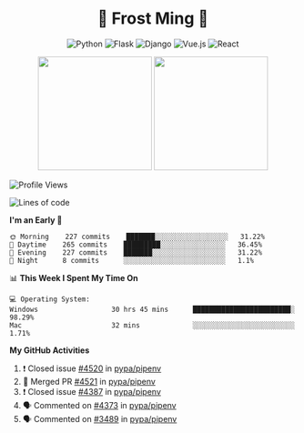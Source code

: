 <h1 align="center">🦄 Frost Ming 🐍</h1>

<div align="center">

![Python](https://img.shields.io/badge/-Python-%233776ab?logo=python&style=for-the-badge&logoColor=white)
![Flask](https://img.shields.io/badge/-Flask-%23eeeeee?logo=flask&style=for-the-badge&logoColor=black)
![Django](https://img.shields.io/badge/-Django-%23092E20?logo=django&style=for-the-badge&logoColor=white)
![Vue.js](https://img.shields.io/badge/-Vue.js-%234fc08d?logo=vue.js&style=for-the-badge&logoColor=white)
![React](https://img.shields.io/badge/-React-%2357d8fb?logo=react&style=for-the-badge&logoColor=white)

</div>

<p align="center">
  <img height="200" src="https://github-readme-stats.vercel.app/api?username=frostming&show_icons=true&theme=dracula&include_all_commits=true" />
  <img height="200" src="https://github-readme-stats.vercel.app/api/top-langs/?username=frostming&theme=dracula&show_icons=true" />
</p>

<!--START_SECTION:waka-->
![Profile Views](http://img.shields.io/badge/Profile%20Views-105-blue)

![Lines of code](https://img.shields.io/badge/From%20Hello%20World%20I%27ve%20Written-13.9%20million%20lines%20of%20code-blue)

**I'm an Early 🐤** 

```text
🌞 Morning    227 commits    ███████░░░░░░░░░░░░░░░░░░   31.22% 
🌆 Daytime    265 commits    █████████░░░░░░░░░░░░░░░░   36.45% 
🌃 Evening    227 commits    ███████░░░░░░░░░░░░░░░░░░   31.22% 
🌙 Night      8 commits      ░░░░░░░░░░░░░░░░░░░░░░░░░   1.1%

```


📊 **This Week I Spent My Time On** 

```text
💻 Operating System: 
Windows                  30 hrs 45 mins      ████████████████████████░   98.29% 
Mac                      32 mins             ░░░░░░░░░░░░░░░░░░░░░░░░░   1.71%

```


<!--END_SECTION:waka-->

**My GitHub Activities**

<!--START_SECTION:activity-->
1. ❗️ Closed issue [#4520](https://github.com/pypa/pipenv/issues/4520) in [pypa/pipenv](https://github.com/pypa/pipenv)
2. 🎉 Merged PR [#4521](https://github.com/pypa/pipenv/pull/4521) in [pypa/pipenv](https://github.com/pypa/pipenv)
3. ❗️ Closed issue [#4387](https://github.com/pypa/pipenv/issues/4387) in [pypa/pipenv](https://github.com/pypa/pipenv)
4. 🗣 Commented on [#4373](https://github.com/pypa/pipenv/issues/4373) in [pypa/pipenv](https://github.com/pypa/pipenv)
5. 🗣 Commented on [#3489](https://github.com/pypa/pipenv/issues/3489) in [pypa/pipenv](https://github.com/pypa/pipenv)
<!--END_SECTION:activity-->
